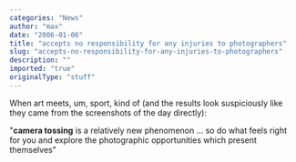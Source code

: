 ```yaml
---
categories: "News"
author: "max"
date: "2006-01-06"
title: "accepts no responsibility for any injuries to photographers"
slug: "accepts-no-responsibility-for-any-injuries-to-photographers"
description: ""
imported: "true"
originalType: "stuff"
---
```



When art meets, um, sport, kind of (and the results look suspiciously like they came from the screenshots of the day directly):

"**camera tossing** is a relatively new phenomenon ... so do what feels right for you and explore the photographic opportunities which present themselves"


[](http://www.flickr.com/groups/cameratoss/pool/)
[](http://cameratoss.blogspot.com/)